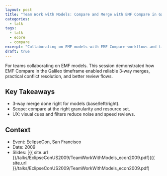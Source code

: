 ```yaml
---
layout: post
title: "Team Work with Models: Compare and Merge with EMF Compare in Galileo (EclipseCon 2009)"
categories:
  - talk
tags:
  - talk
  - ecore
  - compare
excerpt: "Collaborating on EMF models with EMF Compare—workflows and tips for teams."
draft: true
---
```


For teams collaborating on EMF models. This session demonstrated how EMF Compare in the Galileo timeframe enabled reliable 3‑way merges, practical conflict resolution, and better review flows.

## Key Takeaways
- 3‑way merge done right for models (base/left/right).
- Scope: compare at the right granularity and resource set.
- UX: visual cues and filters reduce noise and speed reviews.

## Context
- Event: EclipseCon, San Francisco
- Date: 2009
- Slides: [{{ site.url }}/talks/EclipseConUS2009/TeamWorkWithModels_econ2009.pdf]({{ site.url }}/talks/EclipseConUS2009/TeamWorkWithModels_econ2009.pdf)
